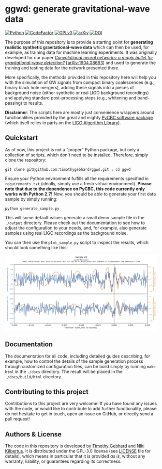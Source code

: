 # ggwd: generate gravitational-wave data

[![Python](https://img.shields.io/badge/Python-2.7-yellow.svg)]()
[![CodeFactor](https://www.codefactor.io/repository/github/timothygebhard/ggwd/badge)](https://www.codefactor.io/repository/github/timothygebhard/ggwd)
[![GPLv3](https://img.shields.io/badge/License-GPLv3-blue.svg)](https://github.com/timothygebhard/ggwd/blob/master/LICENSE)
[![arXiv](https://img.shields.io/badge/arXiv-1904.08693-red.svg)](https://arxiv.org/abs/1904.08693)
[![DOI](https://zenodo.org/badge/154147244.svg)](https://zenodo.org/badge/latestdoi/154147244)

The purpose of this repository is to provide a starting point for **generating realistic synthetic gravitational-wave data** which can then be used, for example, as training data for machine learning experiments. It was originally developed for our paper [*Convolutional neural networks: a magic bullet for gravitational-wave detection?*](https://journals.aps.org/prd/abstract/10.1103/PhysRevD.100.063015) [[arXiv:1904.08693](https://arxiv.org/abs/1904.08693)] and used to generate the training and testing data for the network presented there.

More specifically, the methods provided in this repository here will help you with the simulation of GW signals from compact binary coalescences (e.g., binary black hole mergers), adding these signals into a pieces of background noise (either synthetic or real LIGO background recordings) and applying standard post-processing steps (e.g., whitening and band-passing) to results.

**Disclaimer**: The scripts here are mostly just convenience wrappers around functionalities provided by the great and mighty [PyCBC software package](https://pycbc.org/) (which itself relies in parts on the [LIGO Algorithm Library](https://wiki.ligo.org/Computing/DASWG/LALSuite)).



## Quickstart

As of now, this project is not a "proper" Python package, but only a collection of scripts, which don't need to be installed. Therefore, simply clone the repository:

```
git clone git@github.com:timothygebhard/ggwd.git ; cd ggwd
```

Ensure your Python environment fulfills all the requirements specified in `requirements.txt` (ideally, simply use a fresh virtual environment). **Please note that due to the dependence on PyCBC, this code currently only works with Python 2.7!** Now, you should be able to generate your first data sample by simply running:

```
python generate_sample.py
```

This will some default values generate a small demo sample file in the `./output` directory. Please check out the documentation to see how to adjust the configuration to your needs, and, for example, also generate samples using real LIGO recordings as the background noise.

You can then use the `plot_sample.py` script to inspect the results, which should look something like this:

![](./docs/userguide/images/sample_with_injection.png)



## Documentation

The documentation for all code, including detailed guides describing, for example, how to control the details of the sample generation process through customized configuration files, can be build simply by running `make html` in the `./docs` directory. The result will be placed in the `./docs/build/html` directory.



## Contributing to this project

Contributions to this project are very welcome! If you have found any issues with the code, or would like to contribute to add further functionality, please do not hesitate to get in touch, open an issue on GitHub, or directly send a pull request!



## Authors & License

The code in this repository is developed by [Timothy Gebhard](https://github.com/timothygebhard) and [Niki Kilbertus](https://github.com/nikikilbertus). It is distributed under the GPL-3.0 license (see [LICENSE](https://github.com/timothygebhard/ggwd/blob/master/LICENSE) file for details), which means in particular that it is provided *as is*, without any warranty, liability, or guarantees regarding its correctness.
